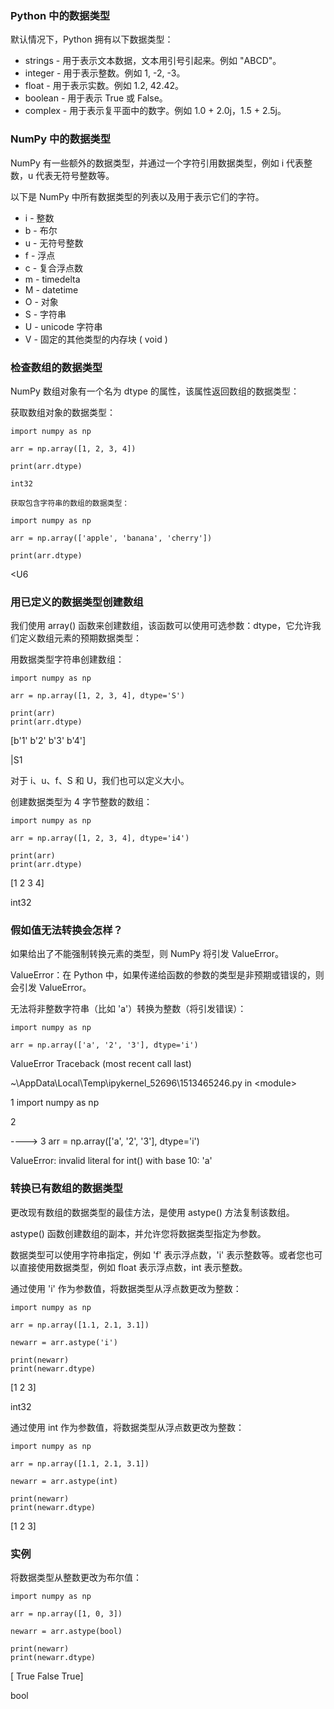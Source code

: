 ### Python 中的数据类型

默认情况下，Python 拥有以下数据类型：

-   strings - 用于表示文本数据，文本用引号引起来。例如 "ABCD"。
-   integer - 用于表示整数。例如 1, -2, -3。
-   float - 用于表示实数。例如 1.2, 42.42。
-   boolean - 用于表示 True 或 False。
-   complex - 用于表示复平面中的数字。例如 1.0 + 2.0j，1.5 + 2.5j。

### NumPy 中的数据类型

NumPy 有一些额外的数据类型，并通过一个字符引用数据类型，例如 i 代表整数，u 代表无符号整数等。

以下是 NumPy 中所有数据类型的列表以及用于表示它们的字符。

-   i - 整数
-   b - 布尔
-   u - 无符号整数
-   f - 浮点
-   c - 复合浮点数
-   m - timedelta
-   M - datetime
-   O - 对象
-   S - 字符串
-   U - unicode 字符串
-   V - 固定的其他类型的内存块 ( void )

### 检查数组的数据类型

NumPy 数组对象有一个名为 dtype 的属性，该属性返回数组的数据类型：

获取数组对象的数据类型：

```
import numpy as np

arr = np.array([1, 2, 3, 4])

print(arr.dtype)
```

```
int32

获取包含字符串的数组的数据类型：

import numpy as np

arr = np.array(['apple', 'banana', 'cherry'])

print(arr.dtype)
```

\<U6

### 用已定义的数据类型创建数组

我们使用 array() 函数来创建数组，该函数可以使用可选参数：dtype，它允许我们定义数组元素的预期数据类型：

用数据类型字符串创建数组：

```
import numpy as np

arr = np.array([1, 2, 3, 4], dtype='S')

print(arr)
print(arr.dtype)
```

[b'1' b'2' b'3' b'4']

\|S1

对于 i、u、f、S 和 U，我们也可以定义大小。

创建数据类型为 4 字节整数的数组：

```
import numpy as np

arr = np.array([1, 2, 3, 4], dtype='i4')

print(arr)
print(arr.dtype)
```

[1 2 3 4]

int32

### 假如值无法转换会怎样？

如果给出了不能强制转换元素的类型，则 NumPy 将引发 ValueError。

ValueError：在 Python 中，如果传递给函数的参数的类型是非预期或错误的，则会引发 ValueError。

无法将非整数字符串（比如 'a'）转换为整数（将引发错误）：

```
import numpy as np

arr = np.array(['a', '2', '3'], dtype='i')
```

ValueError Traceback (most recent call last)

\~\\AppData\\Local\\Temp\\ipykernel_52696\\1513465246.py in \<module\>

1 import numpy as np

2

\----\> 3 arr = np.array(['a', '2', '3'], dtype='i')

ValueError: invalid literal for int() with base 10: 'a'

### 转换已有数组的数据类型

更改现有数组的数据类型的最佳方法，是使用 astype() 方法复制该数组。

astype() 函数创建数组的副本，并允许您将数据类型指定为参数。

数据类型可以使用字符串指定，例如 'f' 表示浮点数，'i' 表示整数等。或者您也可以直接使用数据类型，例如 float 表示浮点数，int 表示整数。

通过使用 'i' 作为参数值，将数据类型从浮点数更改为整数：

```
import numpy as np

arr = np.array([1.1, 2.1, 3.1])

newarr = arr.astype('i')

print(newarr)
print(newarr.dtype)
```

[1 2 3]

int32

通过使用 int 作为参数值，将数据类型从浮点数更改为整数：

```
import numpy as np

arr = np.array([1.1, 2.1, 3.1])

newarr = arr.astype(int)

print(newarr)
print(newarr.dtype)
```

[1 2 3]

### 实例

将数据类型从整数更改为布尔值：

```
import numpy as np

arr = np.array([1, 0, 3])

newarr = arr.astype(bool)

print(newarr)
print(newarr.dtype)
```

[ True False True]

bool
